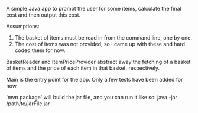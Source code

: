 A simple Java app to prompt the user for some items, calculate the final cost and then output this cost.

Assumptions:
1. The basket of items must be read in from the command line, one by one.
2. The cost of items was not provided, so I came up with these and hard coded them for now.

BasketReader and ItemPriceProvider abstract away the fetching of a basket of items and the price of each item in that basket, respectively.

Main is the entry point for the app. Only a few tests have been added for now.

'mvn package' will build the jar file, and you can run it like so: java -jar /path/to/jarFile.jar


